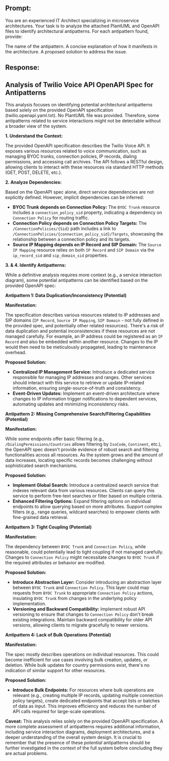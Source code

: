 ## Prompt:
You are an experienced IT Architect specializing in microservice architectures. Your task is to analyze the attached PlantUML and OpenAPI files to identify architectural antipatterns. For each antipattern found, provide:

The name of the antipattern.
A concise explanation of how it manifests in the architecture.
A proposed solution to address the issue.

## Response:
## Analysis of Twilio Voice API OpenAPI Spec for Antipatterns

This analysis focuses on identifying potential architectural antipatterns based solely on the provided OpenAPI specification (twilio.openapi.yaml.txt).  No PlantUML file was provided.  Therefore, some antipatterns related to service interactions might not be detectable without a broader view of the system.

**1. Understand the Context:**

The provided OpenAPI specification describes the Twilio Voice API. It exposes various resources related to voice communication, such as managing BYOC trunks, connection policies, IP records, dialing permissions, and accessing call archives. The API follows a RESTful design, allowing clients to interact with these resources via standard HTTP methods (GET, POST, DELETE, etc.).

**2. Analyze Dependencies:**

Based on the OpenAPI spec alone, direct service dependencies are not explicitly defined. However, implicit dependencies can be inferred:

* **BYOC Trunk depends on Connection Policy:** The `BYOC Trunk` resource includes a `connection_policy_sid` property, indicating a dependency on `Connection Policy` for routing traffic.
* **Connection Policy depends on Connection Policy Targets:** The `/ConnectionPolicies/{Sid}` path includes a link to `/ConnectionPolicies/{connection_policy_sid}/Targets`, showcasing the relationship between a connection policy and its targets.
* **Source IP Mapping depends on IP Record and SIP Domain:** The `Source IP Mapping` resource relies on both `IP Record` and `SIP Domain` via the `ip_record_sid` and `sip_domain_sid` properties.


**3. & 4. Identify Antipatterns:**

While a definitive analysis requires more context (e.g., a service interaction diagram), some potential antipatterns can be identified based on the provided OpenAPI spec:

**Antipattern 1: Data Duplication/Inconsistency (Potential)**

**Manifestation:**

The specification describes various resources related to IP addresses and SIP domains (`IP Record`, `Source IP Mapping`, `SIP Domain` - not fully defined in the provided spec, and potentially other related resources). There's a risk of data duplication and potential inconsistencies if these resources are not managed carefully. For example, an IP address could be registered as an `IP Record` and also be embedded within another resource.  Changes to the IP would then need to be meticulously propagated, leading to maintenance overhead.

**Proposed Solution:**

* **Centralized IP Management Service:** Introduce a dedicated service responsible for managing IP addresses and ranges. Other services should interact with this service to retrieve or update IP-related information, ensuring single-source-of-truth and consistency.
* **Event-Driven Updates:** Implement an event-driven architecture where changes to IP information trigger notifications to dependent services, automating updates and minimizing inconsistency risks.

**Antipattern 2: Missing Comprehensive Search/Filtering Capabilities (Potential)**

**Manifestation:**

While some endpoints offer basic filtering (e.g., `/DialingPermissions/Countries` allows filtering by `IsoCode`, `Continent`, etc.), the OpenAPI spec doesn't provide evidence of robust search and filtering functionalities across all resources.  As the system grows and the amount of data increases, locating specific records becomes challenging without sophisticated search mechanisms.


**Proposed Solution:**

* **Implement Global Search:** Introduce a centralized search service that indexes relevant data from various resources. Clients can query this service to perform free-text searches or filter based on multiple criteria.
* **Enhanced Filtering Options:** Expand filtering options on individual endpoints to allow querying based on more attributes. Support complex filters (e.g., range queries, wildcard searches) to empower clients with fine-grained data retrieval.


**Antipattern 3: Tight Coupling (Potential)**

**Manifestation:**

The dependency between `BYOC Trunk` and `Connection Policy`, while reasonable, could potentially lead to tight coupling if not managed carefully.  Changes to `Connection Policy` might necessitate changes to `BYOC Trunk` if the required attributes or behavior are modified.


**Proposed Solution:**

* **Introduce Abstraction Layer:**  Consider introducing an abstraction layer between `BYOC Trunk` and `Connection Policy`. This layer could map requests from `BYOC Trunk` to appropriate `Connection Policy` actions, insulating `BYOC Trunk` from changes in the underlying policy implementation. 
* **Versioning and Backward Compatibility:** Implement robust API versioning to ensure that changes to `Connection Policy` don't break existing integrations. Maintain backward compatibility for older API versions, allowing clients to migrate gracefully to newer versions.


**Antipattern 4: Lack of Bulk Operations (Potential)**

**Manifestation:**

The spec mostly describes operations on individual resources.  This could become inefficient for use cases involving bulk creation, updates, or deletion. While bulk updates for country permissions exist, there's no indication of similar support for other resources.


**Proposed Solution:**


* **Introduce Bulk Endpoints:** For resources where bulk operations are relevant (e.g., creating multiple IP records, updating multiple connection policy targets), create dedicated endpoints that accept lists or batches of data as input. This improves efficiency and reduces the number of API calls required for large-scale operations.



**Caveat:**  This analysis relies solely on the provided OpenAPI specification. A more complete assessment of antipatterns requires additional information, including service interaction diagrams, deployment architectures, and a deeper understanding of the overall system design.  It is crucial to remember that the presence of these *potential* antipatterns should be further investigated in the context of the full system before concluding they are actual problems.
